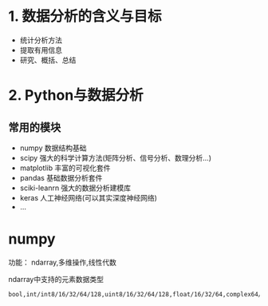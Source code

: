 # 1. 数据分析的含义与目标
- 统计分析方法
- 提取有用信息
- 研究、概括、总结

# 2. Python与数据分析
## 常用的模块
- numpy 数据结构基础
- scipy 强大的科学计算方法(矩阵分析、信号分析、数理分析...)
- matplotlib 丰富的可视化套件
- pandas     基础数据分析套件
- sciki-leanrn  强大的数据分析建模库
- keras 人工神经网络(可以其实深度神经网络)
- ...


# numpy
功能： ndarray,多维操作,线性代数

ndarray中支持的元素数据类型

    bool,int/int8/16/32/64/128,uint8/16/32/64/128,float/16/32/64,complex64/128
    
    